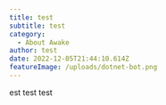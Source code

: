 ```yaml
---
title: test
subtitle: test
category:
  - About Awake
author: test
date: 2022-12-05T21:44:10.614Z
featureImage: /uploads/dotnet-bot.png
---
```

est test test